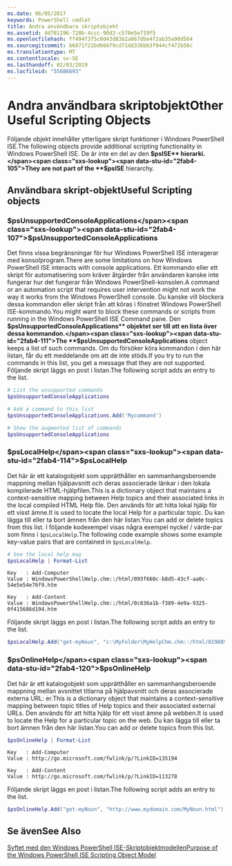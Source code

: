 ```yaml
---
ms.date: 06/05/2017
keywords: PowerShell cmdlet
title: Andra användbara skriptobjekt
ms.assetid: 4d781196-720b-4ccc-90d2-c570e5e719f5
ms.openlocfilehash: ff494f375c0d43d83b2a067dbe4f2ab35a90d564
ms.sourcegitcommit: b6871f21bd666f9cd71dd336bb3f844cf472b56c
ms.translationtype: MT
ms.contentlocale: sv-SE
ms.lasthandoff: 02/03/2019
ms.locfileid: "55686693"
---
```

# <a name="other-useful-scripting-objects"></a><span data-ttu-id="2fab4-103">Andra användbara skriptobjekt</span><span class="sxs-lookup"><span data-stu-id="2fab4-103">Other Useful Scripting Objects</span></span>

<span data-ttu-id="2fab4-104">Följande objekt innehåller ytterligare skript funktioner i Windows PowerShell ISE.</span><span class="sxs-lookup"><span data-stu-id="2fab4-104">The following objects provide additional scripting functionality in Windows PowerShell ISE.</span></span> <span data-ttu-id="2fab4-105">De är inte en del av den **$psISE** hierarki.</span><span class="sxs-lookup"><span data-stu-id="2fab4-105">They are not part of the **$psISE** hierarchy.</span></span>

## <a name="useful-scripting-objects"></a><span data-ttu-id="2fab4-106">Användbara skript-objekt</span><span class="sxs-lookup"><span data-stu-id="2fab4-106">Useful Scripting objects</span></span>

### <a name="psunsupportedconsoleapplications"></a><span data-ttu-id="2fab4-107">$psUnsupportedConsoleApplications</span><span class="sxs-lookup"><span data-stu-id="2fab4-107">$psUnsupportedConsoleApplications</span></span>

<span data-ttu-id="2fab4-108">Det finns vissa begränsningar för hur Windows PowerShell ISE interagerar med konsolprogram.</span><span class="sxs-lookup"><span data-stu-id="2fab4-108">There are some limitations on how Windows PowerShell ISE interacts with console applications.</span></span> <span data-ttu-id="2fab4-109">Ett kommando eller ett skript för automatisering som kräver åtgärder från användaren kanske inte fungerar hur det fungerar från Windows PowerShell-konsolen.</span><span class="sxs-lookup"><span data-stu-id="2fab4-109">A command or an automation script that requires user intervention might not work the way it works from the Windows PowerShell console.</span></span> <span data-ttu-id="2fab4-110">Du kanske vill blockera dessa kommandon eller skript från att köras i fönstret Windows PowerShell ISE-kommando.</span><span class="sxs-lookup"><span data-stu-id="2fab4-110">You might want to block these commands or scripts from running in the Windows PowerShell ISE Command pane.</span></span> <span data-ttu-id="2fab4-111">Den **$psUnsupportedConsoleApplications** objektet ser till att en lista över dessa kommandon.</span><span class="sxs-lookup"><span data-stu-id="2fab4-111">The **$psUnsupportedConsoleApplications** object keeps a list of such commands.</span></span> <span data-ttu-id="2fab4-112">Om du försöker köra kommandon i den här listan, får du ett meddelande om att de inte stöds.</span><span class="sxs-lookup"><span data-stu-id="2fab4-112">If you try to run the commands in this list, you get a message that they are not supported.</span></span> <span data-ttu-id="2fab4-113">Följande skript läggs en post i listan.</span><span class="sxs-lookup"><span data-stu-id="2fab4-113">The following script adds an entry to the list.</span></span>

```powershell
# List the unsupported commands
$psUnsupportedConsoleApplications

# Add a command to this list
$psUnsupportedConsoleApplications.Add('Mycommand')

# Show the augmented list of commands
$psUnsupportedConsoleApplications
```

### <a name="pslocalhelp"></a><span data-ttu-id="2fab4-114">$psLocalHelp</span><span class="sxs-lookup"><span data-stu-id="2fab4-114">$psLocalHelp</span></span>

<span data-ttu-id="2fab4-115">Det här är ett katalogobjekt som upprätthåller en sammanhangsberoende mappning mellan hjälpavsnitt och deras associerade länkar i den lokala kompilerade HTML-hjälpfilen.</span><span class="sxs-lookup"><span data-stu-id="2fab4-115">This is a dictionary object that maintains a context-sensitive mapping between Help topics and their associated links in the local compiled HTML Help file.</span></span> <span data-ttu-id="2fab4-116">Den används för att hitta lokal hjälp för ett visst ämne.</span><span class="sxs-lookup"><span data-stu-id="2fab4-116">It is used to locate the local Help for a particular topic.</span></span> <span data-ttu-id="2fab4-117">Du kan lägga till eller ta bort ämnen från den här listan.</span><span class="sxs-lookup"><span data-stu-id="2fab4-117">You can add or delete topics from this list.</span></span> <span data-ttu-id="2fab4-118">I följande kodexempel visas några exempel nyckel / värde-par som finns i `$psLocalHelp`.</span><span class="sxs-lookup"><span data-stu-id="2fab4-118">The following code example shows some example key-value pairs that are contained in `$psLocalHelp`.</span></span>

```powershell
# See the local help map
$psLocalHelp | Format-List
```

```output
Key   : Add-Computer
Value : WindowsPowerShellHelp.chm::/html/093f660c-b8d5-43cf-aa0c-54e5e54e76f9.htm

Key   : Add-Content
Value : WindowsPowerShellHelp.chm::/html/0c836a1b-f389-4e9a-9325-0f415686d194.htm
```

<span data-ttu-id="2fab4-119">Följande skript läggs en post i listan.</span><span class="sxs-lookup"><span data-stu-id="2fab4-119">The following script adds an entry to the list.</span></span>

```powershell
$psLocalHelp.Add("get-myNoun", "c:\MyFolder\MyHelpChm.chm::/html/0198854a-1298-57ae-aa0c-87b5e5a84712.htm")
```

### <a name="psonlinehelp"></a><span data-ttu-id="2fab4-120">$psOnlineHelp</span><span class="sxs-lookup"><span data-stu-id="2fab4-120">$psOnlineHelp</span></span>

<span data-ttu-id="2fab4-121">Det här är ett katalogobjekt som upprätthåller en sammanhangsberoende mappning mellan avsnittet titlarna på hjälpavsnitt och deras associerade externa URL: er.</span><span class="sxs-lookup"><span data-stu-id="2fab4-121">This is a dictionary object that maintains a context-sensitive mapping between topic titles of Help topics and their associated external URLs.</span></span> <span data-ttu-id="2fab4-122">Den används för att hitta hjälp för ett visst ämne på webben.</span><span class="sxs-lookup"><span data-stu-id="2fab4-122">It is used to locate the Help for a particular topic on the web.</span></span> <span data-ttu-id="2fab4-123">Du kan lägga till eller ta bort ämnen från den här listan.</span><span class="sxs-lookup"><span data-stu-id="2fab4-123">You can add or delete topics from this list.</span></span>

```powershell
$psOnlineHelp | Format-List
```

```output
Key   : Add-Computer
Value : http://go.microsoft.com/fwlink/p/?LinkID=135194

Key   : Add-Content
Value : http://go.microsoft.com/fwlink/p/?LinkID=113278
```

<span data-ttu-id="2fab4-124">Följande skript läggs en post i listan.</span><span class="sxs-lookup"><span data-stu-id="2fab4-124">The following script adds an entry to the list.</span></span>

```powershell
$psOnlineHelp.Add("get-myNoun", "http://www.mydomain.com/MyNoun.html")
```

## <a name="see-also"></a><span data-ttu-id="2fab4-125">Se även</span><span class="sxs-lookup"><span data-stu-id="2fab4-125">See Also</span></span>

[<span data-ttu-id="2fab4-126">Syftet med den Windows PowerShell ISE-Skriptobjektmodellen</span><span class="sxs-lookup"><span data-stu-id="2fab4-126">Purpose of the Windows PowerShell ISE Scripting Object Model</span></span>](../components/ise/object-model/Purpose-of-the-Windows-PowerShell-ISE-Scripting-Object-Model.md)